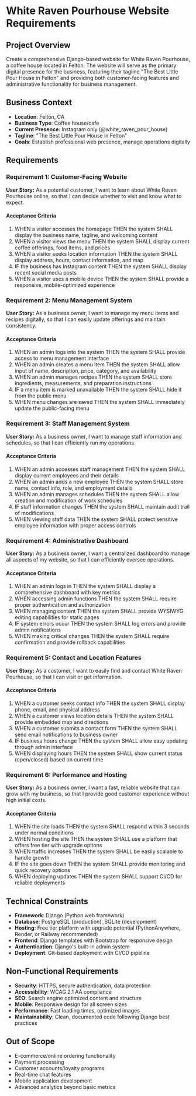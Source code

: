 # White Raven Pourhouse Website Requirements

## Project Overview
Create a comprehensive Django-based website for White Raven Pourhouse, a coffee house located in Felton. The website will serve as the primary digital presence for the business, featuring their tagline "The Best Little Pour House in Felton" and providing both customer-facing features and administrative functionality for business management.

## Business Context
- **Location**: Felton, CA
- **Business Type**: Coffee house/cafe
- **Current Presence**: Instagram only (@white_raven_pour_house)
- **Tagline**: "The Best Little Pour House in Felton"
- **Goals**: Establish professional web presence, manage operations digitally

## Requirements

### Requirement 1: Customer-Facing Website
**User Story:** As a potential customer, I want to learn about White Raven Pourhouse online, so that I can decide whether to visit and know what to expect.

#### Acceptance Criteria
1. WHEN a visitor accesses the homepage THEN the system SHALL display the business name, tagline, and welcoming content
2. WHEN a visitor views the menu THEN the system SHALL display current coffee offerings, food items, and prices
3. WHEN a visitor seeks location information THEN the system SHALL display address, hours, contact information, and map
4. IF the business has Instagram content THEN the system SHALL display recent social media posts
5. WHEN a visitor uses a mobile device THEN the system SHALL provide a responsive, mobile-optimized experience

### Requirement 2: Menu Management System
**User Story:** As a business owner, I want to manage my menu items and recipes digitally, so that I can easily update offerings and maintain consistency.

#### Acceptance Criteria
1. WHEN an admin logs into the system THEN the system SHALL provide access to menu management interface
2. WHEN an admin creates a menu item THEN the system SHALL allow input of name, description, price, category, and availability
3. WHEN an admin manages recipes THEN the system SHALL store ingredients, measurements, and preparation instructions
4. IF a menu item is marked unavailable THEN the system SHALL hide it from the public menu
5. WHEN menu changes are saved THEN the system SHALL immediately update the public-facing menu

### Requirement 3: Staff Management System
**User Story:** As a business owner, I want to manage staff information and schedules, so that I can efficiently run my operations.

#### Acceptance Criteria
1. WHEN an admin accesses staff management THEN the system SHALL display current employees and their details
2. WHEN an admin adds a new employee THEN the system SHALL store name, contact info, role, and employment details
3. WHEN an admin manages schedules THEN the system SHALL allow creation and modification of work schedules
4. IF staff information changes THEN the system SHALL maintain audit trail of modifications
5. WHEN viewing staff data THEN the system SHALL protect sensitive employee information with proper access controls

### Requirement 4: Administrative Dashboard
**User Story:** As a business owner, I want a centralized dashboard to manage all aspects of my website, so that I can efficiently oversee operations.

#### Acceptance Criteria
1. WHEN an admin logs in THEN the system SHALL display a comprehensive dashboard with key metrics
2. WHEN accessing admin functions THEN the system SHALL require proper authentication and authorization
3. WHEN managing content THEN the system SHALL provide WYSIWYG editing capabilities for static pages
4. IF system errors occur THEN the system SHALL log errors and provide admin notifications
5. WHEN making critical changes THEN the system SHALL require confirmation and provide rollback capabilities

### Requirement 5: Contact and Location Features
**User Story:** As a customer, I want to easily find and contact White Raven Pourhouse, so that I can visit or get information.

#### Acceptance Criteria
1. WHEN a customer seeks contact info THEN the system SHALL display phone, email, and physical address
2. WHEN a customer views location details THEN the system SHALL provide embedded map and directions
3. WHEN a customer submits a contact form THEN the system SHALL send email notifications to business owner
4. IF business hours change THEN the system SHALL allow easy updating through admin interface
5. WHEN displaying hours THEN the system SHALL show current status (open/closed) based on current time

### Requirement 6: Performance and Hosting
**User Story:** As a business owner, I want a fast, reliable website that can grow with my business, so that I provide good customer experience without high initial costs.

#### Acceptance Criteria
1. WHEN the site loads THEN the system SHALL respond within 3 seconds under normal conditions
2. WHEN hosting the site THEN the system SHALL use a platform that offers free tier with upgrade options
3. WHEN traffic increases THEN the system SHALL be easily scalable to handle growth
4. IF the site goes down THEN the system SHALL provide monitoring and quick recovery options
5. WHEN deploying updates THEN the system SHALL support CI/CD for reliable deployments

## Technical Constraints
- **Framework**: Django (Python web framework)
- **Database**: PostgreSQL (production), SQLite (development)
- **Hosting**: Free tier platform with upgrade potential (PythonAnywhere, Render, or Railway recommended)
- **Frontend**: Django templates with Bootstrap for responsive design
- **Authentication**: Django's built-in admin system
- **Deployment**: Git-based deployment with CI/CD pipeline

## Non-Functional Requirements
- **Security**: HTTPS, secure authentication, data protection
- **Accessibility**: WCAG 2.1 AA compliance
- **SEO**: Search engine optimized content and structure
- **Mobile**: Responsive design for all screen sizes
- **Performance**: Fast loading times, optimized images
- **Maintainability**: Clean, documented code following Django best practices

## Out of Scope
- E-commerce/online ordering functionality
- Payment processing
- Customer accounts/loyalty programs
- Real-time chat features
- Mobile application development
- Advanced analytics beyond basic metrics